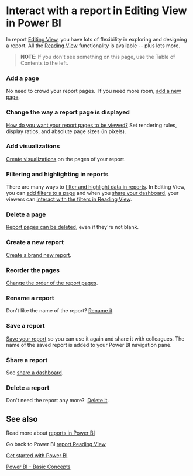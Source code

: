 ﻿<properties
   pageTitle="Interact with a report in Editing View in Power BI"
   description="Interact with a report in Editing View in Power BI"
   services="powerbi"
   documentationCenter=""
   authors="mihart"
   manager="mblythe"
   backup=""
   editor=""
   tags=""
   qualityFocus="no"
   qualityDate=""/>

<tags
   ms.service="powerbi"
   ms.devlang="NA"
   ms.topic="article"
   ms.tgt_pltfrm="NA"
   ms.workload="powerbi"
   ms.date="03/04/2016"
   ms.author="mihart"/>
# Interact with a report in Editing View in Power BI

In report [Editing View](powerbi-service-go-from-reading-view-to-editing-view.md), you have lots of flexibility in exploring and designing a report. All the [Reading View](powerbi-service-interact-with-a-report-in-reading-view.md) functionality is available -- plus lots more.

>**NOTE**: If you don't see something on this page, use the Table of Contents to the left.


### Add a page

No need to crowd your report pages.  If you need more room, [add a new page](powerbi-service-add-a-page-to-a-report.md).


### Change the way a report page is displayed

[How do you want your report pages to be viewed?](powerbi-service-change-report-display-settings.md)  Set rendering rules, display ratios, and absolute page sizes (in pixels).

### Add visualizations

[Create visualizations](powerbi-service-visualizations-for-reports.md) on the pages of your report.

### Filtering and highlighting in reports

There are many ways to [filter and highlight data in reports](powerbi-service-about-filters-and-highlighting-in-reports.md). In Editing View, you can [add filters to a page](powerbi-service-add-a-filter-to-a-report.md) and when you [share your dashboard](powerbi-service-share-unshare-dashboard.md), your viewers can [interact with the filters in Reading View](powerbi-service-interact-with-a-report-in-reading-view.md).

### Delete a page

[Report pages can be deleted](powerbi-service-delete-a-page-from-a-report.md), even if they're not blank.

### Create a new report

[Create a brand new report](powerbi-service-create-a-new-report.md).

### Reorder the pages

[Change the order of the report pages](powerbi-service-reorder-pages-in-a-report.md).

### Rename a report

Don't like the name of the report? [Rename it](powerbi-service-rename-a-report.md). 

### Save a report

[Save your report](powerbi-service-save-a-report.md) so you can use it again and share it with colleagues. The name of the saved report is added to your Power BI navigation pane.

### Share a report

See [share a dashboard](powerbi-service-share-unshare-dashboard.md).

### Delete a report

Don't need the report any more?  [Delete it](powerbi-service-delete-a-report.md).


## See also

Read more about [reports in Power BI](powerbi-service-reports.md)

Go back to Power BI [report Reading View](powerbi-service-interact-with-a-report-in-reading-view.md)

[Get started with Power BI](powerbi-service-get-started.md)

[Power BI - Basic Concepts](powerbi-service-basic-concepts.md)﻿
